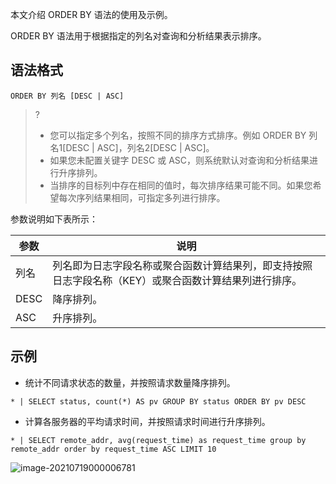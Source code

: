 本文介绍 ORDER BY 语法的使用及示例。

ORDER BY 语法用于根据指定的列名对查询和分析结果表示排序。

## 语法格式

```
ORDER BY 列名 [DESC | ASC]
```

>?
> - 您可以指定多个列名，按照不同的排序方式排序。例如 ORDER BY 列名1[DESC | ASC]，列名2[DESC | ASC]。
> - 如果您未配置关键字 DESC 或 ASC，则系统默认对查询和分析结果进行升序排列。
> - 当排序的目标列中存在相同的值时，每次排序结果可能不同。如果您希望每次序列结果相同，可指定多列进行排序。
> 

参数说明如下表所示：

| 参数 | 说明                                                         |
| ---- | ------------------------------------------------------------ |
| 列名 | 列名即为日志字段名称或聚合函数计算结果列，即支持按照日志字段名称（KEY）或聚合函数计算结果列进行排序。 |
| DESC | 降序排列。                                                   |
| ASC  | 升序排列。                                                   |


## 示例

- 统计不同请求状态的数量，并按照请求数量降序排列。
```
* | SELECT status, count(*) AS pv GROUP BY status ORDER BY pv DESC
```
- 计算各服务器的平均请求时间，并按照请求时间进行升序排列。
```
* | SELECT remote_addr, avg(request_time) as request_time group by remote_addr order by request_time ASC LIMIT 10
```
![image-20210719000006781](https://main.qcloudimg.com/raw/c1a051779bc0cd4ce801dc8e9f4edeb5.png)























